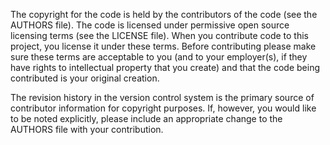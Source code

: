 The copyright for the code is held by the contributors of the code (see the
AUTHORS file). The code is licensed under permissive open source licensing
terms (see the LICENSE file). When you contribute code to this project, you
license it under these terms. Before contributing please make sure these
terms are acceptable to you (and to your employer(s), if they have rights to
intellectual property that you create) and that the code being contributed is
your original creation.

The revision history in the version control system is the primary source of
contributor information for copyright purposes. If, however, you would like to
be noted explicitly, please include an appropriate change to the AUTHORS file
with your contribution.
